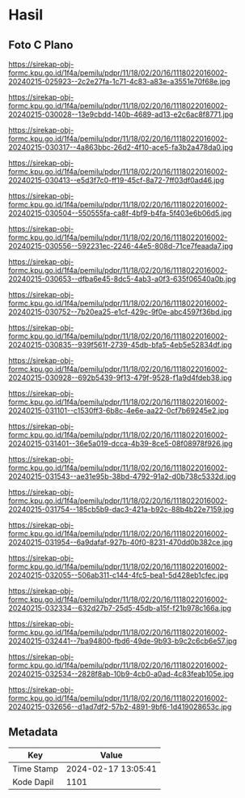 # Hasil

## Foto C Plano

https://sirekap-obj-formc.kpu.go.id/1f4a/pemilu/pdpr/11/18/02/20/16/1118022016002-20240215-025923--2c2e27fa-1c71-4c83-a83e-a3551e70f68e.jpg

https://sirekap-obj-formc.kpu.go.id/1f4a/pemilu/pdpr/11/18/02/20/16/1118022016002-20240215-030028--13e9cbdd-140b-4689-ad13-e2c6ac8f8771.jpg

https://sirekap-obj-formc.kpu.go.id/1f4a/pemilu/pdpr/11/18/02/20/16/1118022016002-20240215-030317--4a863bbc-26d2-4f10-ace5-fa3b2a478da0.jpg

https://sirekap-obj-formc.kpu.go.id/1f4a/pemilu/pdpr/11/18/02/20/16/1118022016002-20240215-030413--e5d3f7c0-ff19-45cf-8a72-7ff03df0ad46.jpg

https://sirekap-obj-formc.kpu.go.id/1f4a/pemilu/pdpr/11/18/02/20/16/1118022016002-20240215-030504--550555fa-ca8f-4bf9-b4fa-5f403e6b06d5.jpg

https://sirekap-obj-formc.kpu.go.id/1f4a/pemilu/pdpr/11/18/02/20/16/1118022016002-20240215-030556--592231ec-2246-44e5-808d-71ce7feaada7.jpg

https://sirekap-obj-formc.kpu.go.id/1f4a/pemilu/pdpr/11/18/02/20/16/1118022016002-20240215-030653--dfba6e45-8dc5-4ab3-a0f3-635f06540a0b.jpg

https://sirekap-obj-formc.kpu.go.id/1f4a/pemilu/pdpr/11/18/02/20/16/1118022016002-20240215-030752--7b20ea25-e1cf-429c-9f0e-abc4597f36bd.jpg

https://sirekap-obj-formc.kpu.go.id/1f4a/pemilu/pdpr/11/18/02/20/16/1118022016002-20240215-030835--939f561f-2739-45db-bfa5-4eb5e52834df.jpg

https://sirekap-obj-formc.kpu.go.id/1f4a/pemilu/pdpr/11/18/02/20/16/1118022016002-20240215-030928--692b5439-9f13-479f-9528-f1a9d4fdeb38.jpg

https://sirekap-obj-formc.kpu.go.id/1f4a/pemilu/pdpr/11/18/02/20/16/1118022016002-20240215-031101--c1530ff3-6b8c-4e6e-aa22-0cf7b69245e2.jpg

https://sirekap-obj-formc.kpu.go.id/1f4a/pemilu/pdpr/11/18/02/20/16/1118022016002-20240215-031401--36e5a019-dcca-4b39-8ce5-08f08978f926.jpg

https://sirekap-obj-formc.kpu.go.id/1f4a/pemilu/pdpr/11/18/02/20/16/1118022016002-20240215-031543--ae31e95b-38bd-4792-91a2-d0b738c5332d.jpg

https://sirekap-obj-formc.kpu.go.id/1f4a/pemilu/pdpr/11/18/02/20/16/1118022016002-20240215-031754--185cb5b9-dac3-421a-b92c-88b4b22e7159.jpg

https://sirekap-obj-formc.kpu.go.id/1f4a/pemilu/pdpr/11/18/02/20/16/1118022016002-20240215-031954--6a9dafaf-927b-40f0-8231-470dd0b382ce.jpg

https://sirekap-obj-formc.kpu.go.id/1f4a/pemilu/pdpr/11/18/02/20/16/1118022016002-20240215-032055--506ab311-c144-4fc5-bea1-5d428eb1cfec.jpg

https://sirekap-obj-formc.kpu.go.id/1f4a/pemilu/pdpr/11/18/02/20/16/1118022016002-20240215-032334--632d27b7-25d5-45db-a15f-f21b978c166a.jpg

https://sirekap-obj-formc.kpu.go.id/1f4a/pemilu/pdpr/11/18/02/20/16/1118022016002-20240215-032441--7ba94800-fbd6-49de-9b93-b9c2c6cb6e57.jpg

https://sirekap-obj-formc.kpu.go.id/1f4a/pemilu/pdpr/11/18/02/20/16/1118022016002-20240215-032534--2828f8ab-10b9-4cb0-a0ad-4c83feab105e.jpg

https://sirekap-obj-formc.kpu.go.id/1f4a/pemilu/pdpr/11/18/02/20/16/1118022016002-20240215-032656--d1ad7df2-57b2-4891-9bf6-1d419028653c.jpg


## Metadata

| Key        | Value               |
| ---------- | ------------------- |
| Time Stamp | 2024-02-17 13:05:41 |
| Kode Dapil | 1101                |



